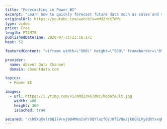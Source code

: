 ```yaml
---
title: "Forecasting in Power BI"
excerpt: "Learn how to quickly forecast future data such as sales and values with the analytics pane in Power BI."
originalUrl: https://youtube.com/watch?v=mMd2rKK7dWc
type: video
price: Free
length: PT4M7S
publishedDateTime: 2020-07-31T23:16:17Z
heat: 52

featuredContent: "<iframe width=\"800\" height=\"500\" frameborder=\"0\" src=\"https://www.youtube.com/embed/mMd2rKK7dWc\" allow=\"accelerometer; autoplay; encrypted-media; gyroscope; picture-in-picture\" allowfullscreen></iframe>"

provider:
  name: Absent Data Channel
  domain: absentdata.com

topics:
  - Power BI

images:
  - url: https://i.ytimg.com/vi/mMd2rKK7dWc/hqdefault.jpg
    width: 480
    height: 360
    isCached: true

secured: "/sh9XuXvlrbQI79rwj8U4MmnIvP/OQYlazfGVJOfEVUwJjkOGRLVy8dXfxxqPDaMEJ6F1/3469mqSZHn8ICT//ZBcz6ClAz/IeTNXwvIX5RzikhTWxM0JeWhzGoujw3MxMhZsTPfTpnUHf+os213G6d19w/SJ3DZAoxCO9SDtUFouy8vkIcyBqvx86VkjSQHdHA6LzECLNmcr4RqB9T2JH2xxh+9xVLa7hdyse2F3K4APyJZSHkaTLpXa2em24tgXSAU5xLFMM6zMxjVWjpof41o624QcdNEuL9gRQZIkyLn4WGA0+01Gl+XmUIN9/nPbetH1A8of1kvvb+8YflOAH6F+gmWmF1UYA8p1n7an+3A6VeHyH0ddsU518Szvg/lLpL6ZSgdG1OTwd2RZ2Viow1C8dap/u2K1nIeitxl1oY=;B3YRBj/+/BXVRlm2UqwJcw=="
---
```


